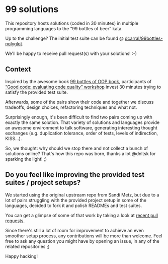 # 99 solutions

This repository hosts solutions (coded in 30 minutes) in multiple programming languages to the “99 bottles of beer” kata.

Up to the challenge? The initial test suite can be found @ [dcarral/99bottles-polyglot](https://github.com/dcarral/99bottles-polyglot).

We'll be happy to receive pull request(s) with your solutions! :-)

## Context

Inspired by the awesome book [99 bottles of OOP book](https://www.sandimetz.com/99bottles/), participants of [“Good code: evaluating code quality” workshop](https://github.com/dcarral/good-code) invest 30 minutes trying to satisfy the provided test suite.

Afterwards, some of the pairs show their code and together we discuss tradeoffs, design choices, refactoring techniques and what not. 

Surprisingly enough, it's been difficult to find two pairs coming up with exactly the same solution. That variety of solutions and languages provide an awesome environment to talk software, generating interesting thought exchanges (e.g. duplication tolerance, order of tests, levels of indirection, KISS...).

So, we thought: why should we stop there and not collect a bunch of solutions online? That's how this repo was born, thanks a lot @dnltsk for sparking the light! ;) 

## Do you feel like improving the provided test suites / project setups?

We started using the original upstream repo from Sandi Metz, but due to a lot of pairs struggling with the provided project setup in some of the languages, decided to fork it and polish READMEs and test suites.

You can get a glimpse of some of that work by taking a look at [recent pull requests](https://github.com/dcarral/99bottles-polyglot/pulls). 

Since there's still a lot of room for improvement to achieve an even smoother setup process, any contributions will be more than welcome. Feel free to ask any question you might have by opening an issue, in any of the related repositories ;)

Happy hacking!
